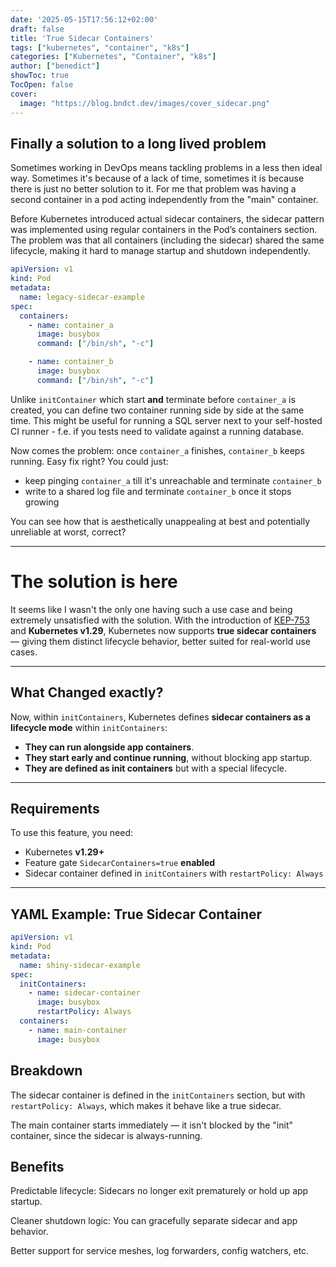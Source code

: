 ```yaml
---
date: '2025-05-15T17:56:12+02:00'
draft: false
title: 'True Sidecar Containers'
tags: ["kubernetes", "container", "k8s"]
categories: ["Kubernetes", "Container", "k8s"]
author: ["benedict"]
showToc: true
TocOpen: false
cover:
  image: "https://blog.bndct.dev/images/cover_sidecar.png"
---
```


## Finally a solution to a long lived problem

Sometimes working in DevOps means tackling problems in a less then ideal way. Sometimes it's because of a lack of time, sometimes it is because there is just no better solution to it. For me that problem was having a second container in a pod acting independently from the "main" container. 

Before Kubernetes introduced actual sidecar containers, the sidecar pattern was implemented using regular containers in the Pod’s containers section. The problem was that all containers (including the sidecar) shared the same lifecycle, making it hard to manage startup and shutdown independently.

```yaml
apiVersion: v1
kind: Pod
metadata:
  name: legacy-sidecar-example
spec:
  containers:
    - name: container_a
      image: busybox
      command: ["/bin/sh", "-c"]

    - name: container_b
      image: busybox
      command: ["/bin/sh", "-c"]
```

Unlike `initContainer` which start **and** terminate before `container_a` is created, you can define two container running side by side at the same time. This might be useful for running a SQL server next to your self-hosted CI runner - f.e. if you tests need to validate against a running database.

Now comes the problem: once `container_a` finishes, `container_b` keeps running. Easy fix right? You could just:

- keep pinging `container_a` till it's unreachable and terminate `container_b`
- write to a shared log file and terminate `container_b` once it stops growing

You can see how that is aesthetically unappealing at best and potentially unreliable at worst, correct?

---

# The solution is here

It seems like I wasn't the only one having such a use case and being extremely unsatisfied with the solution. With the introduction of [KEP-753](https://github.com/kubernetes/enhancements/issues/753) and **Kubernetes v1.29**, Kubernetes now supports **true sidecar containers** — giving them distinct lifecycle behavior, better suited for real-world use cases.

---

## What Changed exactly?

Now, within `initContainers`, Kubernetes defines **sidecar containers as a lifecycle mode** within `initContainers`:

- **They can run alongside app containers**.
- **They start early and continue running**, without blocking app startup.
- **They are defined as init containers** but with a special lifecycle.

---

## Requirements

To use this feature, you need:
- Kubernetes **v1.29+**
- Feature gate `SidecarContainers=true` **enabled**
- Sidecar container defined in `initContainers` with `restartPolicy: Always`

---

## YAML Example: True Sidecar Container

```yaml
apiVersion: v1
kind: Pod
metadata:
  name: shiny-sidecar-example
spec:
  initContainers:
    - name: sidecar-container
      image: busybox
      restartPolicy: Always
  containers:
    - name: main-container
      image: busybox
```

## Breakdown
The sidecar container is defined in the `initContainers` section, but with `restartPolicy: Always`, which makes it behave like a true sidecar.

The main container starts immediately — it isn't blocked by the "init" container, since the sidecar is always-running.

## Benefits
Predictable lifecycle: Sidecars no longer exit prematurely or hold up app startup.

Cleaner shutdown logic: You can gracefully separate sidecar and app behavior.

Better support for service meshes, log forwarders, config watchers, etc.
